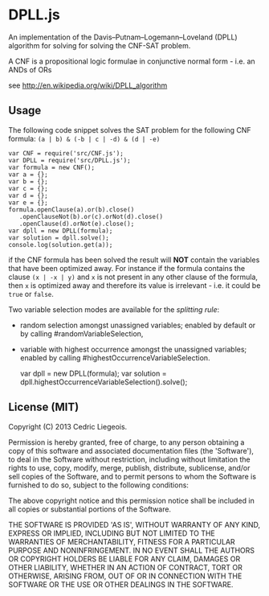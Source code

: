 # DPLL.js

An implementation of the Davis–Putnam–Logemann–Loveland (DPLL) algorithm for solving for 
solving the CNF-SAT problem.

A CNF is a propositional logic formulae in conjunctive normal form - i.e. an ANDs of ORs

see <http://en.wikipedia.org/wiki/DPLL_algorithm>

## Usage
The following code snippet solves the SAT problem for the following CNF formula: 
`(a | b) & (-b | c | -d) & (d | -e)`
    
    var CNF = require('src/CNF.js');
    var DPLL = require('src/DPLL.js');
    var formula = new CNF();
    var a = {};
    var b = {};
    var c = {};
    var d = {};
    var e = {};
    formula.openClause(a).or(b).close()
       .openClauseNot(b).or(c).orNot(d).close()
       .openClause(d).orNot(e).close();
    var dpll = new DPLL(formula);
    var solution = dpll.solve();
    console.log(solution.get(a));
    
if the CNF formula has been solved the result will <b>NOT</b> contain the variables that have
been optimized away. For instance if the formula contains the clause `(x | -x | y)` and `x` is not 
present in any other clause of the formula, then `x` is optimized away and therefore its value is 
irrelevant - i.e. it could be `true` or `false`.

Two variable selection modes are available for the *splitting rule*:
- random selection amongst unassigned variables; enabled by default or by calling #randomVariableSelection,
- variable with highest occurrence amongst the unassigned variables; enabled by calling #highestOccurrenceVariableSelection.

    var dpll = new DPLL(formula);
    var solution = dpll.highestOccurrenceVariableSelection().solve();


## License (MIT)

 Copyright (C) 2013 Cedric Liegeois.

 Permission is hereby granted, free of charge, to any person obtaining 
 a copy of this software and associated documentation files (the 
 'Software'), to deal in the Software without restriction, including 
 without limitation the rights to use, copy, modify, merge, publish,
 distribute, sublicense, and/or sell copies of the Software, and to
 permit persons to whom the Software is furnished to do so, subject 
 to the following conditions:

 The above copyright notice and this permission notice shall be
 included in all copies or substantial portions of the Software.

 THE SOFTWARE IS PROVIDED 'AS IS', WITHOUT WARRANTY OF ANY KIND,
 EXPRESS OR IMPLIED, INCLUDING BUT NOT LIMITED TO THE WARRANTIES OF
 MERCHANTABILITY, FITNESS FOR A PARTICULAR PURPOSE AND
 NONINFRINGEMENT. IN NO EVENT SHALL THE AUTHORS OR COPYRIGHT HOLDERS BE
 LIABLE FOR ANY CLAIM, DAMAGES OR OTHER LIABILITY, WHETHER IN AN ACTION
 OF CONTRACT, TORT OR OTHERWISE, ARISING FROM, OUT OF OR IN CONNECTION
 WITH THE SOFTWARE OR THE USE OR OTHER DEALINGS IN THE SOFTWARE.


